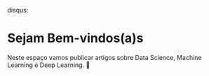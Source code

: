 disqus:

# Sejam Bem-vindos(a)s

Neste espaço vamos publicar artigos sobre Data Science, Machine Learning e Deep Learning. :ghost:

<!--
## Notable News

* [x] Oral Presentation for AI for Social Good Workshop ICML, Long Beach, Los Angeles, USA, June 2019
* [x] IT Youth Leader of The Year, Singapore Computer Society (SCS), Singapore, March 2019
* [x] Foundations of Deep Learning, African Masters of Machine Intelligence (AMMI), Google & Facebook, Kigali, Rwanda, November 2018
* [x] Invited to Facebook PyTorch Developer Conference, San Francisco, USA, September 2018
* [x] Led NUS-MIT-NUHS Datathon NVIDIA Image Recognition Workshop, Singapore, July 2018
* [x] Featured on PyTorch Website, January 2018
* [x] Led NVIDIA Self-Driving Cars and Healthcare Talk, Singapore, June 2017
* [x] Clinched NVIDIA Inception Partner Status, Singapore, May 2017
-->